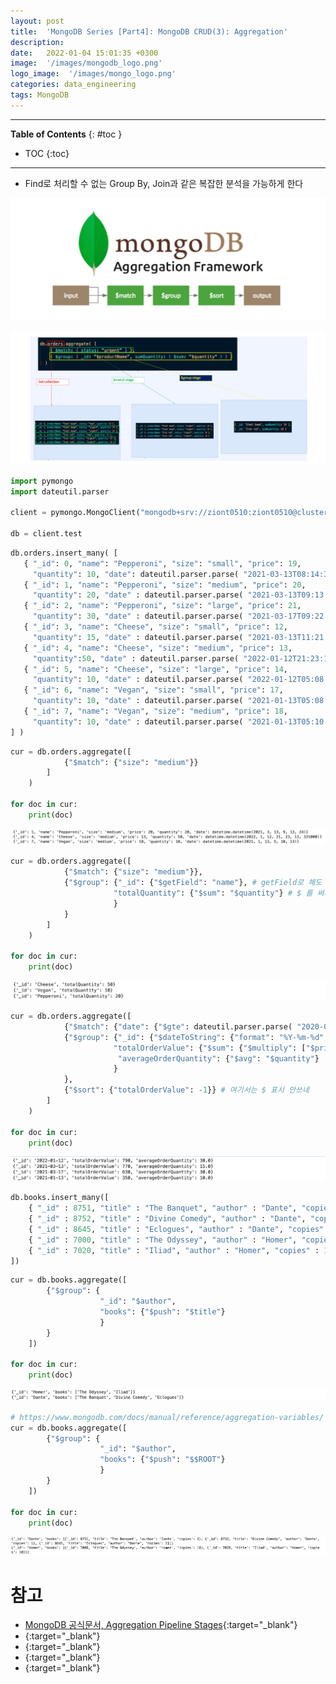 ```yaml
---
layout: post
title:  'MongoDB Series [Part4]: MongoDB CRUD(3): Aggregation'
description: 
date:   2022-01-04 15:01:35 +0300
image:  '/images/mongodb_logo.png'
logo_image:  '/images/mongo_logo.png'
categories: data_engineering
tags: MongoDB
---
```


---
**Table of Contents**
{: #toc }
*  TOC
{:toc}

---


- Find로 처리할 수 없는 Group By, Join과 같은 복잡한 분석을 가능하게 한다

![](/images/mongo_5.png)

![](/images/mongo_6.png)


```py
import pymongo
import dateutil.parser

client = pymongo.MongoClient("mongodb+srv://ziont0510:ziont0510@cluster0.zao0oj4.mongodb.net/?retryWrites=true&w=majority")

db = client.test
```

```py
db.orders.insert_many( [
   { "_id": 0, "name": "Pepperoni", "size": "small", "price": 19,
     "quantity": 10, "date": dateutil.parser.parse( "2021-03-13T08:14:30Z" ) },
   { "_id": 1, "name": "Pepperoni", "size": "medium", "price": 20,
     "quantity": 20, "date" : dateutil.parser.parse( "2021-03-13T09:13:24Z" ) },
   { "_id": 2, "name": "Pepperoni", "size": "large", "price": 21,
     "quantity": 30, "date" : dateutil.parser.parse( "2021-03-17T09:22:12Z" ) },
   { "_id": 3, "name": "Cheese", "size": "small", "price": 12,
     "quantity": 15, "date" : dateutil.parser.parse( "2021-03-13T11:21:39.736Z" ) },
   { "_id": 4, "name": "Cheese", "size": "medium", "price": 13,
     "quantity":50, "date" : dateutil.parser.parse( "2022-01-12T21:23:13.331Z" ) },
   { "_id": 5, "name": "Cheese", "size": "large", "price": 14,
     "quantity": 10, "date" : dateutil.parser.parse( "2022-01-12T05:08:13Z" ) },
   { "_id": 6, "name": "Vegan", "size": "small", "price": 17,
     "quantity": 10, "date" : dateutil.parser.parse( "2021-01-13T05:08:13Z" ) },
   { "_id": 7, "name": "Vegan", "size": "medium", "price": 18,
     "quantity": 10, "date" : dateutil.parser.parse( "2021-01-13T05:10:13Z" ) }
] )
```

```py
cur = db.orders.aggregate([
            {"$match": {"size": "medium"}}
        ]
    )

for doc in cur:
    print(doc)
```

![](/images/mongo_7.png)


```py
cur = db.orders.aggregate([
            {"$match": {"size": "medium"}},
            {"$group": {"_id": {"$getField": "name"}, # getField로 해도 되고,
                       "totalQuantity": {"$sum": "$quantity"} # $ 를 써서 축약해서 나타낼 수도 있다 ($quantity)
                       }
            }
        ]
    )

for doc in cur:
    print(doc)
```

![](/images/mongo_8.png)

```py
cur = db.orders.aggregate([
            {"$match": {"date": {"$gte": dateutil.parser.parse( "2020-01-30" ), "$lt": dateutil.parser.parse( "2022-01-30" )}}},
            {"$group": {"_id": {"$dateToString": {"format": "%Y-%m-%d", "date": "$date"}},
                       "totalOrderValue": {"$sum": {"$multiply": ["$price", "$quantity"]}},
                        "averageOrderQuantity": {"$avg": "$quantity"}
                       }
            },
            {"$sort": {"totalOrderValue": -1}} # 여기서는 $ 표시 안쓰네
        ]
    )

for doc in cur:
    print(doc)
```

![](/images/mongo_9.png)

```py
db.books.insert_many([
    { "_id" : 8751, "title" : "The Banquet", "author" : "Dante", "copies" : 2 },
    { "_id" : 8752, "title" : "Divine Comedy", "author" : "Dante", "copies" : 1 },
    { "_id" : 8645, "title" : "Eclogues", "author" : "Dante", "copies" : 2 },
    { "_id" : 7000, "title" : "The Odyssey", "author" : "Homer", "copies" : 10 },
    { "_id" : 7020, "title" : "Iliad", "author" : "Homer", "copies" : 10 }
])
```



```py
cur = db.books.aggregate([
        {"$group": {
                    "_id": "$author",
                    "books": {"$push": "$title"}
                    }
        }
    ])

for doc in cur:
    print(doc)
```

![](/images/mongo_10.png)

```py
# https://www.mongodb.com/docs/manual/reference/aggregation-variables/
cur = db.books.aggregate([
        {"$group": {
                    "_id": "$author",
                    "books": {"$push": "$$ROOT"}
                    }
        }
    ])

for doc in cur:
    print(doc)
```

![](/images/mongo_11.png)

# 참고

- [MongoDB 공식문서, Aggregation Pipeline Stages](https://www.mongodb.com/docs/manual/reference/operator/aggregation-pipeline/#std-label-aggregation-pipeline-operator-reference){:target="_blank"}
- [](){:target="_blank"}
- [](){:target="_blank"}
- [](){:target="_blank"}
- [](){:target="_blank"}